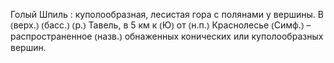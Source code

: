 ---
---

Голый Шпиль
: куполообразная, лесистая гора с полянами у вершины. В ⦅верх.⦆ ⦅басс.⦆ ⦅р.⦆ Тавель, в 5 км к ⦅Ю⦆ от ⦅н.п.⦆ Краснолесье ⦅Симф.⦆ – распространенное ⦅назв.⦆ обнаженных конических или куполообразных вершин.
